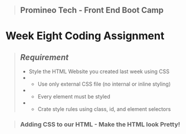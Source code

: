 > ## __Promineo Tech__ - Front End Boot Camp 

# Week Eight Coding Assignment
 
> ## _Requirement_
> 
> - Style the HTML Website you created last week using CSS
> - - Use only external CSS file (no internal or inline styling)
> - - Every element must be styled
> - - Crate style rules using class, id, and element selectors


 
> ### Adding CSS to our HTML - Make the HTML look Pretty! 
> 
> 

